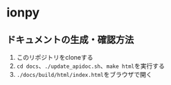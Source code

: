 # ionpy

## ドキュメントの生成・確認方法

1. このリポジトリをcloneする
2. `cd docs`、`./update_apidoc.sh`、`make html`を実行する
3. `./docs/build/html/index.html`をブラウザで開く
